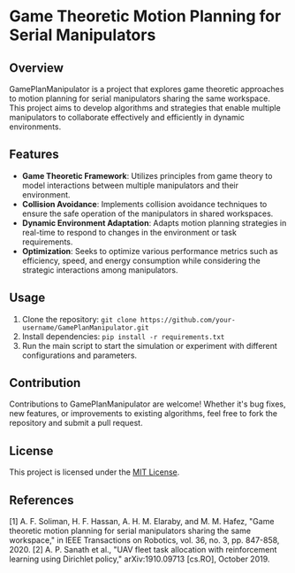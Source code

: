 # Game Theoretic Motion Planning for Serial Manipulators

## Overview
GamePlanManipulator is a project that explores game theoretic approaches to motion planning for serial manipulators sharing the same workspace. This project aims to develop algorithms and strategies that enable multiple manipulators to collaborate effectively and efficiently in dynamic environments.

## Features
- **Game Theoretic Framework**: Utilizes principles from game theory to model interactions between multiple manipulators and their environment.
- **Collision Avoidance**: Implements collision avoidance techniques to ensure the safe operation of the manipulators in shared workspaces.
- **Dynamic Environment Adaptation**: Adapts motion planning strategies in real-time to respond to changes in the environment or task requirements.
- **Optimization**: Seeks to optimize various performance metrics such as efficiency, speed, and energy consumption while considering the strategic interactions among manipulators.

## Usage
1. Clone the repository: `git clone https://github.com/your-username/GamePlanManipulator.git`
2. Install dependencies: `pip install -r requirements.txt`
3. Run the main script to start the simulation or experiment with different configurations and parameters.

## Contribution
Contributions to GamePlanManipulator are welcome! Whether it's bug fixes, new features, or improvements to existing algorithms, feel free to fork the repository and submit a pull request.

## License
This project is licensed under the [MIT License](LICENSE.txt).

## References

[1] A. F. Soliman, H. F. Hassan, A. H. M. Elaraby, and M. M. Hafez, "Game theoretic motion planning for serial manipulators sharing the same workspace," in IEEE Transactions on Robotics, vol. 36, no. 3, pp. 847-858, 2020.
[2] A. P. Sanath et al., "UAV fleet task allocation with reinforcement learning using Dirichlet policy," arXiv:1910.09713 [cs.RO], October 2019.
